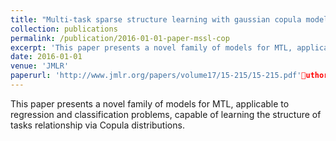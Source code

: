 ```yaml
---
title: "Multi-task sparse structure learning with gaussian copula models"
collection: publications
permalink: /publication/2016-01-01-paper-mssl-cop
excerpt: 'This paper presents a novel family of models for MTL, applicable to regression and classification problems, capable of learning the structure of tasks relationship via Copula distributions.'
date: 2016-01-01
venue: 'JMLR'
paperurl: 'http://www.jmlr.org/papers/volume17/15-215/15-215.pdf'uthors: 'AR Goncalves, FJ Von Zuben'
---
```

This paper presents a novel family of models for MTL, applicable to regression and classification problems, capable of learning the structure of tasks relationship via Copula distributions.
